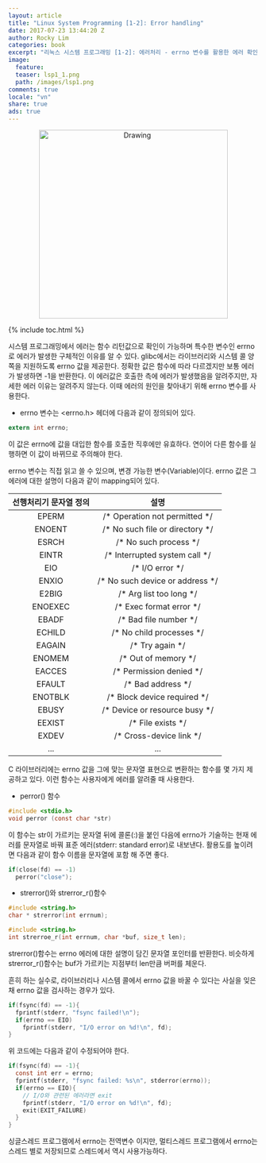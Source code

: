 ```yaml
---
layout: article
title: "Linux System Programming [1-2]: Error handling"
date: 2017-07-23 13:44:20 Z
author: Rocky Lim
categories: book
excerpt: "리눅스 시스템 프로그래밍 [1-2]: 에러처리 - errno 변수를 활용한 에러 확인 및 처리"
image:
  feature:
  teaser: lsp1_1.png
  path: /images/lsp1.png
comments: true
locale: "vn"
share: true
ads: true
---
```



<p style="text-align: center;">
	<img src="{{ site.url }}/images/lsp.gif" alt="Drawing" style="width: 380px;"/>
</p>

{% include toc.html %}

시스템 프로그래밍에서 에러는 함수 리턴값으로 확인이 가능하며 특수한 변수인 errno로 에러가 발생한 구체적인 이유를 알 수 있다. glibc에서는 라이브러리와 시스템 콜 양쪽을 지원하도록 errno 값을 제공한다. 정확한 값은 함수에 따라 다르겠지만 보통 에러가 발생하면 -1을 반환한다. 이 에러값은 호출한 측에 에러가 발생했음을 알려주지만, 자세한 에러 이유는 알려주지 않는다. 이때 에러의 원인을 찾아내기 위해 errno 변수를 사용한다.

* errno 변수는 <errno.h> 헤더에 다음과 같이 정의되어 있다.

~~~ c
extern int errno;
~~~
이 값은 errno에 값을 대입한 함수를 호출한 직후에만 유효하다. 연이어 다른 함수를 실행하면 이 값이 바뀌므로 주의해야 한다.

errno 변수는 직접 읽고 쓸 수 있으며, 변경 가능한 변수(Variable)이다. errno 값은 그 에러에 대한 설명이 다음과 같이  mapping되어 있다.

| 선행처리기 문자열 정의 | 설명 |
| :---: | :---: |
| EPERM | /* Operation not permitted */ |
| ENOENT | /* No such file or directory */ |
| ESRCH | /* No such process */ |
| EINTR | /* Interrupted system call */ |
| EIO | /* I/O error */ |
| ENXIO | /* No such device or address */ |
| E2BIG | /* Arg list too long */ |
| ENOEXEC | /* Exec format error */ |
| EBADF | /* Bad file number */ |
| ECHILD | /* No child processes */ |
| EAGAIN | /* Try again */ |
| ENOMEM | /* Out of memory */ |
| EACCES | /* Permission denied */ |
| EFAULT | /* Bad address */ |
| ENOTBLK | /* Block device required */ |
| EBUSY | /* Device or resource busy */ |
| EEXIST | /* File exists */ |
| EXDEV | /* Cross-device link */ |
| ... | ... |

C 라이브러리에는 errno 값을 그에 맞는 문자열 표현으로 변환하는 함수를 몇 가지 제공하고 있다. 이런 함수는 사용자에게 에러를 알려줄 때 사용한다.

* perror() 함수

~~~ c
#include <stdio.h>
void perror (const char *str)
~~~
이 함수는 str이 가르키는 문자열 뒤에 콜론(:)을 붙인 다음에 errno가 기술하는 현재 에러를 문자열로 바꿔 표준 에러(stderr: standard error)로 내보낸다. 활용도를 높이려면 다음과 같이 함수 이름을 문자열에 포함 해 주면 좋다.
~~~ c
if(close(fd) == -1)
  perror("close");
~~~

* strerror()와 strerror_r()함수

~~~ c
#include <string.h>
char * strerror(int errnum);
~~~
~~~ c
#include <string.h>
int strerroe_r(int errnum, char *buf, size_t len);
~~~
strerror()함수는 errno 에러에 대한 설명이 담긴 문자열 포인터를 반환한다. 비슷하게 strerror_r()함수는 buf가 가르키는 지점부터 len만큼 버퍼를 체운다.

흔히 하는 실수로, 라이브러리나 시스템 콜에서 errno 값을 바꿀 수 있다는 사실을 잊은 채 errno 값을 검사하는 경우가 있다.
~~~ c
if(fsync(fd) == -1){
  fprintf(stderr, "fsync failed!\n");
  if(errno == EIO)
    fprintf(stderr, "I/O error on %d!\n", fd);
}
~~~
위 코드에는 다음과 같이 수정되어야 한다.
~~~ c
if(fsync(fd) == -1){
  const int err = errno;
  fprintf(stderr, "fsync failed: %s\n", stderror(errno));
  if(errno == EIO){
    // I/O와 관련된 에러라면 exit
    fprintf(stderr, "I/O error on %d!\n", fd);
    exit(EXIT_FAILURE)
  }
}
~~~
싱글스레드 프로그램에서 errno는 전역변수 이지만, 멀티스레드 프로그램에서 errno는 스레드 별로 저장되므로 스레드에서 역시 사용가능하다.
